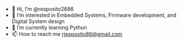 - 👋 Hi, I’m @resposito2686
- 👀 I’m interested in Embedded Systems, Firmware development, and Digital System design
- 🌱 I’m currently learning Python
- 📫 How to reach me rjesposito86@gmail.com
<!---
resposito2686/resposito2686 is a ✨ special ✨ repository because its `README.md` (this file) appears on your GitHub profile.
You can click the Preview link to take a look at your changes.
--->
